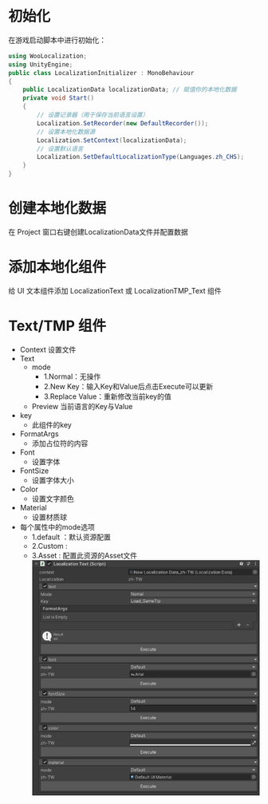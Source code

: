 # 初始化
在游戏启动脚本中进行初始化：
``` csharp
using WooLocalization;
using UnityEngine;
public class LocalizationInitializer : MonoBehaviour
{
    public LocalizationData localizationData; // 赋值你的本地化数据
    private void Start()
    {
        // 设置记录器（用于保存当前语言设置）
        Localization.SetRecorder(new DefaultRecorder());
        // 设置本地化数据源
        Localization.SetContext(localizationData);
        // 设置默认语言
        Localization.SetDefaultLocalizationType(Languages.zh_CHS);
    }
}
```

# 创建本地化数据
在 Project 窗口右键创建LocalizationData文件并配置数据

# 添加本地化组件
给 UI 文本组件添加 LocalizationText 或 LocalizationTMP_Text 组件

# Text/TMP 组件
  * Context 设置文件
  * Text  
    * mode  
      * 1.Normal：无操作 
      * 2.New Key：输入Key和Value后点击Execute可以更新 
      * 3.Replace Value：重新修改当前key的值
    * Preview 当前语言的Key与Value
  * key
    * 此组件的key
  * FormatArgs 
    * 添加占位符的内容
  * Font
    * 设置字体
  * FontSize 
    * 设置字体大小
  * Color 
    * 设置文字颜色
  * Material
    * 设置材质球
  * 每个属性中的mode选项
    * 1.default ：默认资源配置
    * 2.Custom : 
    * 3.Asset : 配置此资源的Asset文件
![](../_media/Component-Text.png)